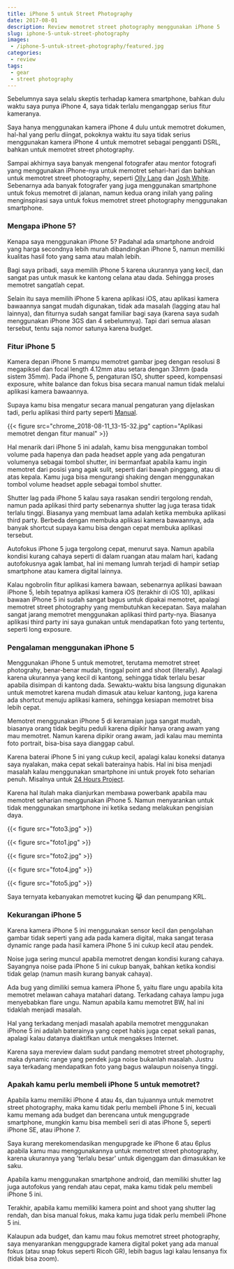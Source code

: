 ```yaml
---
title: iPhone 5 untuk Street Photography
date: 2017-08-01
description: Review memotret street photography menggunakan iPhone 5
slug: iphone-5-untuk-street-photography
images: 
 - /iphone-5-untuk-street-photography/featured.jpg
categories:
 - review
tags:
 - gear
 - street photography
---
```

Sebelumnya saya selalu skeptis terhadap kamera smartphone, bahkan dulu waktu saya punya iPhone 4, saya tidak terlalu menganggap serius fitur kameranya. 

Saya hanya menggunakan kamera iPhone 4 dulu untuk memotret dokumen, hal-hal yang perlu diingat, pokoknya waktu itu saya tidak serius menggunakan kamera iPhone 4 untuk memotret sebagai pengganti DSRL, bahkan untuk memotret street photography.  

<!--more--> 

Sampai akhirnya saya banyak mengenal fotografer atau mentor fotografi yang menggunakan iPhone-nya untuk memotret sehari-hari dan bahkan untuk memotret street photography, seperti [Olly Lang][oggsie] dan [Josh White][jtinseoul]. Sebenarnya ada banyak fotografer yang juga menggunakan smartphone untuk fokus memotret di jalanan, namun kedua orang inilah yang paling menginspirasi saya untuk fokus memotret street photography menggunakan smartphone. 

### Mengapa iPhone 5?

Kenapa saya menggunakan iPhone 5? Padahal ada smartphone android yang harga secondnya lebih murah dibandingkan iPhone 5, namun memiliki kualitas hasil foto yang sama atau malah lebih. 

Bagi saya pribadi, saya memilih iPhone 5 karena ukurannya yang kecil, dan sangat pas untuk masuk ke kantong celana atau dada. Sehingga proses memotret sangatlah cepat.  

Selain itu saya memilih iPhone 5 karena aplikasi iOS, atau aplikasi kamera bawaannya sangat mudah digunakan, tidak ada masalah (lagging atau hal lainnya), dan fiturnya sudah sangat familiar bagi saya (karena saya sudah menggunakan iPhone 3GS dan 4 sebelumnya). Tapi dari semua alasan tersebut, tentu saja nomor satunya karena budget.  

### Fitur iPhone 5

Kamera depan iPhone 5 mampu memotret gambar jpeg dengan resolusi 8 megapiksel dan focal length 4.12mm atau setara dengan 33mm (pada sistem 35mm). Pada iPhone 5, pengaturan ISO, shutter speed, kompensasi exposure, white balance dan fokus bisa secara manual namun tidak melalui aplikasi kamera bawaannya. 

Supaya kamu bisa mengatur secara manual pengaturan yang dijelaskan tadi, perlu aplikasi third party seperti [Manual][download manual].  

{{< figure src="chrome_2018-08-11_13-15-32.jpg" caption="Aplikasi memotret dengan fitur manual" >}}

Hal menarik dari iPhone 5 ini adalah, kamu bisa menggunakan tombol volume pada hapenya dan pada headset apple yang ada pengaturan volumenya sebagai tombol shutter, ini bermanfaat apabila kamu ingin memotret dari posisi yang agak sulit, seperti dari bawah pinggang, atau di atas kepala. Kamu juga bisa mengurangi shaking dengan menggunakan tombol volume headset apple sebagai tombol shutter.  

Shutter lag pada iPhone 5 kalau saya rasakan sendiri tergolong rendah, namun pada aplikasi third party sebenarnya shutter lag juga terasa tidak terlalu tinggi. Biasanya yang membuat lama adalah ketika membuka aplikasi third party. Berbeda dengan membuka aplikasi kamera bawaannya, ada banyak shortcut supaya kamu bisa dengan cepat membuka aplikasi tersebut.  

Autofokus iPhone 5 juga tergolong cepat, menurut saya. Namun apabila kondisi kurang cahaya seperti di dalam ruangan atau malam hari, kadang autofokusnya agak lambat, hal ini memang lumrah terjadi di hampir setiap smartphone atau kamera digital lainnya.  

Kalau ngobrolin fitur aplikasi kamera bawaan, sebenarnya aplikasi bawaan iPhone 5, lebih tepatnya aplikasi kamera iOS (terakhir di iOS 10), aplikasi bawaan iPhone 5 ini sudah sangat bagus untuk dipakai memotret, apalagi memotret street photography yang membutuhkan kecepatan. Saya malahan sangat jarang memotret menggunakan aplikasi third party-nya. Biasanya aplikasi third party ini saya gunakan untuk mendapatkan foto yang tertentu, seperti long exposure.  

### Pengalaman menggunakan iPhone 5

Menggunakan iPhone 5 untuk memotret, terutama memotret street photograhy, benar-benar mudah, tinggal point and shoot (literally). Apalagi karena ukurannya yang kecil di kantong, sehingga tidak terlalu besar apabila disimpan di kantong dada. Sewaktu-waktu bisa langsung digunakan untuk memotret karena mudah dimasuk atau keluar kantong, juga karena ada shortcut menuju aplikasi kamera, sehingga kesiapan memotret bisa lebih cepat.  

Memotret menggunakan iPhone 5 di keramaian juga sangat mudah, biasanya orang tidak begitu peduli karena dipikir hanya orang awam yang mau memotret. Namun karena dipikir orang awam, jadi kalau mau meminta foto portrait, bisa-bisa saya dianggap cabul.  

Karena baterai iPhone 5 ini yang cukup kecil, apalagi kalau koneksi datanya saya nyalakan, maka cepat sekali baterainya habis. Hal ini bisa menjadi masalah kalau menggunakan smartphone ini untuk proyek foto seharian penuh. Misalnya untuk [24 Hours Project][24 hour project].  

Karena hal itulah maka dianjurkan membawa powerbank apabila mau memotret seharian menggunakan iPhone 5. Namun menyarankan untuk tidak menggunakan smartphone ini ketika sedang melakukan pengisian daya.

{{< figure src="foto3.jpg" >}}

{{< figure src="foto1.jpg" >}}

{{< figure src="foto2.jpg" >}}  

{{< figure src="foto4.jpg" >}}

{{< figure src="foto5.jpg" >}}

Saya ternyata kebanyakan memotret kucing 😹 dan penumpang KRL.    

### Kekurangan iPhone 5

Karena kamera iPhone 5 ini menggunakan sensor kecil dan pengolahan gambar tidak seperti yang ada pada kamera digital, maka sangat terasa dynamic range pada hasil kamera iPhone 5 ini cukup kecil atau pendek.  

Noise juga sering muncul apabila memotret dengan kondisi kurang cahaya. Sayangnya noise pada iPhone 5 ini cukup banyak, bahkan ketika kondisi tidak gelap (namun masih kurang banyak cahaya).  

Ada bug yang dimiliki semua kamera iPhone 5, yaitu flare ungu apabila kita memotret melawan cahaya matahari datang. Terkadang cahaya lampu juga menyebabkan flare ungu. Namun apabila kamu memotret BW, hal ini tidaklah menjadi masalah.  

Hal yang terkadang menjadi masalah apabila memotret menggunakan iPhone 5 ini adalah baterainya yang cepet habis juga cepat sekali panas, apalagi kalau datanya diaktifkan untuk mengakses Internet.  

Karena saya mereview dalam sudut pandang memotret street photography, maka dynamic range yang pendek juga noise bukanlah masalah. Justru saya terkadang mendapatkan foto yang bagus walaupun noisenya tinggi.  

### Apakah kamu perlu membeli iPhone 5 untuk memotret?

Apabila kamu memiliki iPhone 4 atau 4s, dan tujuannya untuk memotret street photography, maka kamu tidak perlu membeli iPhone 5 ini, kecuali kamu memang ada budget dan berencana untuk mengupgrade smartphone, mungkin kamu bisa membeli seri di atas iPhone 5, seperti iPhone SE, atau iPhone 7.  

Saya kurang merekomendasikan mengupgrade ke iPhone 6 atau 6plus apabila kamu mau menggunakannya untuk memotret street photography, karena ukurannya yang 'terlalu besar' untuk digenggam dan dimasukkan ke saku.  

Apabila kamu menggunakan smartphone android, dan memiliki shutter lag juga autofokus yang rendah atau cepat, maka kamu tidak pelu membeli iPhone 5 ini.  

Terakhir, apabila kamu memiliki kamera point and shoot yang shutter lag rendah, dan bisa manual fokus, maka kamu juga tidak perlu membeli iPhone 5 ini. 

Kalaupun ada budget, dan kamu mau fokus memotret street photography, saya menyarankan menggupgrade kamera digital poket yang ada manual fokus (atau snap fokus seperti Ricoh GR), lebih bagus lagi kalau lensanya fix (tidak bisa zoom).

[download manual]: https://apps.apple.com/us/app/manual-custom-exposure-camera/id917146276?ls=1
[24 hour project]: /24-hour-project
[oggsie]: http://oggsie.com/oggsie
[jtinseoul]: https://jtinseoul.wordpress.com/
